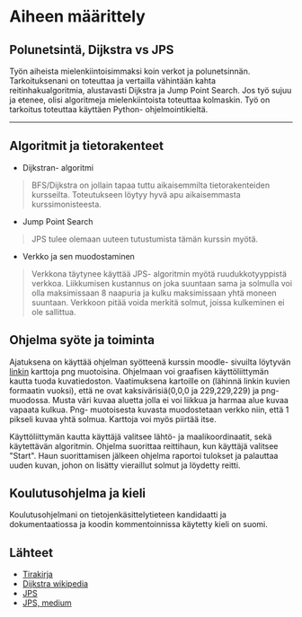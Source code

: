 # Aiheen määrittely

## Polunetsintä, Dijkstra vs JPS

Työn aiheista mielenkiintoisimmaksi koin verkot ja polunetsinnän. Tarkoituksenani on toteuttaa ja vertailla vähintään kahta reitinhakualgoritmia, alustavasti Dijkstra ja Jump Point Search. Jos työ sujuu ja etenee, olisi algoritmeja mielenkiintoista toteuttaa kolmaskin. Työ on tarkoitus toteuttaa käyttäen Python- ohjelmointikieltä.

---

## Algoritmit ja tietorakenteet

* Dijkstran- algoritmi
> BFS/Dijkstra on jollain tapaa tuttu aikaisemmilta tietorakenteiden kursseilta. Toteutukseen löytyy hyvä apu aikaisemmasta kurssimonisteesta.
* Jump Point Search
> JPS tulee olemaan uuteen tutustumista tämän kurssin myötä.
* Verkko ja sen muodostaminen
> Verkkona täytynee käyttää JPS- algoritmin myötä ruudukkotyyppistä verkkoa. Liikkumisen kustannus on joka suuntaan sama ja solmulla voi olla maksimissaan 8 naapuria ja kulku maksimissaan yhtä moneen suuntaan. Verkkoon pitää voida merkitä solmut, joissa kulkeminen ei ole sallittua.

## Ohjelma syöte ja toiminta

Ajatuksena on käyttää ohjelman syötteenä kurssin moodle- sivuilta löytyvän [linkin](https://www.movingai.com/benchmarks/street/index.html) karttoja png muotoisina. Ohjelmaan voi graafisen käyttöliittymän kautta tuoda kuvatiedoston. Vaatimuksena kartoille on (lähinnä linkin kuvien formaatin vuoksi), että ne ovat kaksivärisiä(0,0,0 ja 229,229,229) ja png- muodossa. Musta väri kuvaa aluetta jolla ei voi liikkua ja harmaa alue kuvaa vapaata kulkua. Png- muotoisesta kuvasta muodostetaan verkko niin, että 1 pikseli kuvaa yhtä solmua. Karttoja voi myös piirtää itse.

Käyttöliittymän kautta käyttäjä valitsee lähtö- ja maalikoordinaatit, sekä käytettävän algoritmin. Ohjelma suorittaa reittihaun, kun käyttäjä valitsee "Start". Haun suorittamisen jälkeen ohjelma raportoi tulokset ja palauttaa uuden kuvan, johon on lisätty vieraillut solmut ja löydetty reitti.

## Koulutusohjelma ja kieli

Koulutusohjelmani on tietojenkäsittelytieteen kandidaatti ja dokumentaatiossa ja koodin kommentoinnissa käytetty kieli on suomi.


## Lähteet

- [Tirakirja](https://www.cs.helsinki.fi/u/ahslaaks/tirakirja/)
- [Dijkstra wikipedia](https://en.wikipedia.org/wiki/Dijkstra%27s_algorithm)
- [JPS](http://users.cecs.anu.edu.au/~dharabor/data/papers/harabor-grastien-aaai11.pdf)
- [JPS, medium](https://dibyendu-biswas.medium.com/understanding-jump-point-search-jps-algorithm-554c99aab178)
